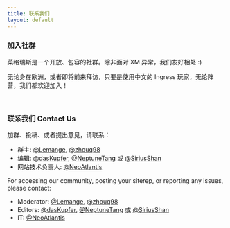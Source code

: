 ```yaml
---
title: 联系我们
layout: default
---
```


### 加入社群

菜格瑞斯是一个开放、包容的社群。除非面对 XM 异常，我们友好相处 :)

无论身在欧洲，或者即将前来拜访，只要是使用中文的 Ingress 玩家，无论阵营，我们都欢迎加入！

<br />

### 联系我们 Contact Us

加群、投稿、或者提出意见，请联系：

* 群主: [@Lemange](https://t.me/Lemange), [@zhouq98](https://t.me/zhouq98)
* 编辑: [@dasKupfer](https://t.me/dasKupfer), [@NeptuneTang](https://t.me/NeptuneTang) 或 [@SiriusShan](https://t.me/Siriusshan)
* 网站技术负责人: [@NeoAtlantis](https://t.me/NeoAtlantis)

For accessing our community, posting your siterep, or reporting any issues, please
contact:

* Moderator: [@Lemange](https://t.me/Lemange), [@zhouq98](https://t.me/zhouq98)
* Editors: [@dasKupfer](https://t.me/dasKupfer), [@NeptuneTang](https://t.me/NeptuneTang) 或 [@SiriusShan](https://t.me/Siriusshan)
* IT: [@NeoAtlantis](https://t.me/NeoAtlantis)
